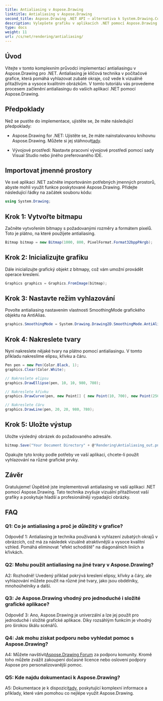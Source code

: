 ```yaml
---
title: Antialiasing v Aspose.Drawing
linktitle: Antialiasing v Aspose.Drawing
second_title: Aspose.Drawing .NET API – alternativa k System.Drawing.Common
description: Vylepšete grafiku v aplikacích .NET pomocí Aspose.Drawing. Implementujte antialiasing pro hladké okraje. Postupujte podle našeho podrobného průvodce.
type: docs
weight: 11
url: /cs/net/rendering/antialiasing/
---
```

## Úvod

Vítejte v tomto komplexním průvodci implementací antialiasingu v Aspose.Drawing pro .NET. Antialiasing je klíčová technika v počítačové grafice, která pomáhá vyhlazovat zubaté okraje, což vede k vizuálně přitažlivým a vysoce kvalitním obrázkům. V tomto tutoriálu vás provedeme procesem začlenění antialiasingu do vašich aplikací .NET pomocí Aspose.Drawing.

## Předpoklady

Než se pustíte do implementace, ujistěte se, že máte následující předpoklady:

-  Aspose.Drawing for .NET: Ujistěte se, že máte nainstalovanou knihovnu Aspose.Drawing. Můžete si jej stáhnout[tady](https://releases.aspose.com/drawing/net/).

- Vývojové prostředí: Nastavte pracovní vývojové prostředí pomocí sady Visual Studio nebo jiného preferovaného IDE.

## Importovat jmenné prostory

Ve své aplikaci .NET začněte importováním potřebných jmenných prostorů, abyste mohli využít funkce poskytované Aspose.Drawing. Přidejte následující řádky na začátek souboru kódu:

```csharp
using System.Drawing;
```

## Krok 1: Vytvořte bitmapu

Začněte vytvořením bitmapy s požadovanými rozměry a formátem pixelů. Toto je plátno, na které použijete antialiasing.

```csharp
Bitmap bitmap = new Bitmap(1000, 800, PixelFormat.Format32bppPArgb);
```

## Krok 2: Inicializujte grafiku

Dále inicializujte grafický objekt z bitmapy, což vám umožní provádět operace kreslení.

```csharp
Graphics graphics = Graphics.FromImage(bitmap);
```

## Krok 3: Nastavte režim vyhlazování

Povolte antialiasing nastavením vlastnosti SmoothingMode grafického objektu na AntiAlias.

```csharp
graphics.SmoothingMode = System.Drawing.Drawing2D.SmoothingMode.AntiAlias;
```

## Krok 4: Nakreslete tvary

Nyní nakreslete nějaké tvary na plátno pomocí antialiasingu. V tomto příkladu nakreslíme elipsu, křivku a čáru.

```csharp
Pen pen = new Pen(Color.Black, 1);
graphics.Clear(Color.White);

// Nakreslete elipsu
graphics.DrawEllipse(pen, 10, 10, 980, 780);

// Nakreslete křivku
graphics.DrawCurve(pen, new Point[] { new Point(10, 700), new Point(250, 500), new Point(500, 10), new Point(750, 500), new Point(990, 700) });

// Nakreslete čáru
graphics.DrawLine(pen, 20, 20, 980, 780);
```

## Krok 5: Uložte výstup

Uložte výsledný obrázek do požadovaného adresáře.

```csharp
bitmap.Save("Your Document Directory" + @"Rendering\Antialiasing_out.png");
```

Opakujte tyto kroky podle potřeby ve vaší aplikaci, chcete-li použít vyhlazování na různé grafické prvky.

## Závěr

Gratulujeme! Úspěšně jste implementovali antialiasing ve vaší aplikaci .NET pomocí Aspose.Drawing. Tato technika zvyšuje vizuální přitažlivost vaší grafiky a poskytuje hladší a profesionálněji vypadající obrázky.

## FAQ

### Q1: Co je antialiasing a proč je důležitý v grafice?

Odpověď 1: Antialiasing je technika používaná k vyhlazení zubatých okrajů v obrázcích, což má za následek vizuálně atraktivnější a vysoce kvalitní vzhled. Pomáhá eliminovat "efekt schodiště" na diagonálních liniích a křivkách.

### Q2: Mohu použít antialiasing na jiné tvary v Aspose.Drawing?

A2: Rozhodně! Uvedený příklad pokrývá kreslení elipsy, křivky a čáry, ale vyhlazování můžete použít na různé jiné tvary, jako jsou obdélníky, mnohoúhelníky a další.

### Q3: Je Aspose.Drawing vhodný pro jednoduché i složité grafické aplikace?

Odpověď 3: Ano, Aspose.Drawing je univerzální a lze jej použít pro jednoduché i složité grafické aplikace. Díky rozsáhlým funkcím je vhodný pro širokou škálu scénářů.

### Q4: Jak mohu získat podporu nebo vyhledat pomoc s Aspose.Drawing?

 A4: Můžete navštívit[Aspose.Drawing Forum](https://forum.aspose.com/c/diagram/17) za podporu komunity. Kromě toho můžete zvážit zakoupení dočasné licence nebo oslovení podpory Aspose pro personalizovanější pomoc.

### Q5: Kde najdu dokumentaci k Aspose.Drawing?

 A5: Dokumentace je k dispozici[tady](https://reference.aspose.com/drawing/net/), poskytující komplexní informace a příklady, které vám pomohou co nejlépe využít Aspose.Drawing.